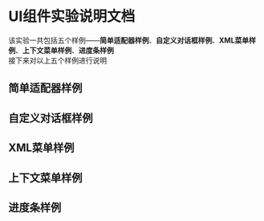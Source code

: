 # UI组件实验说明文档
该实验一共包括五个样例——**简单适配器样例**、**自定义对话框样例**、**XML菜单样例**、**上下文菜单样例**、**进度条样例**</br>
接下来对以上五个样例进行说明
## 简单适配器样例
## 自定义对话框样例
## XML菜单样例
## 上下文菜单样例
## 进度条样例
